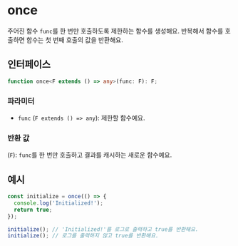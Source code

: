 # once

주어진 함수 `func`를 한 번만 호출하도록 제한하는 함수를 생성해요. 반복해서 함수를 호출하면 함수는 첫 번째 호출의 값을 반환해요.

## 인터페이스

```typescript
function once<F extends () => any>(func: F): F;
```

### 파라미터

- `func` (`F extends () => any`): 제한할 함수예요.

### 반환 값

(`F`): `func`를 한 번만 호출하고 결과를 캐시하는 새로운 함수예요.

## 예시

```typescript
const initialize = once(() => {
  console.log('Initialized!');
  return true;
});

initialize(); // 'Initialized!'를 로그로 출력하고 true를 반환해요.
initialize(); // 로그를 출력하지 않고 true를 반환해요.
```
